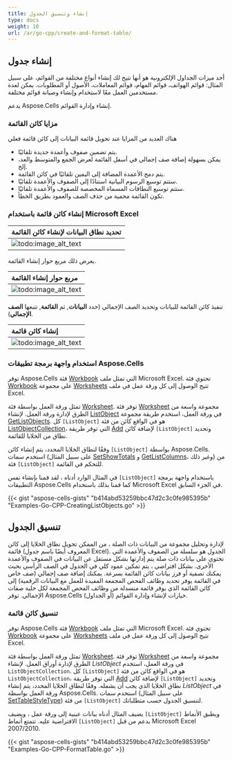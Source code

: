 ```yaml
---
title: إنشاء وتنسيق الجدول
type: docs
weight: 10
url: /ar/go-cpp/create-and-format-table/
---
```


## **إنشاء جدول**

أحد ميزات الجداول الإلكترونية هو أنها تتيح لك إنشاء أنواع مختلفة من القوائم، على سبيل المثال: قوائم الهواتف، قوائم المهام، قوائم المعاملات، الأصول أو المطلوبات. يمكن لعدة مستخدمين العمل معًا لاستخدام وإنشاء وصيانة قوائم مختلفة.

يدعم Aspose.Cells إنشاء وإدارة القوائم.

### **مزايا كائن القائمة**

هناك العديد من المزايا عند تحويل قائمة البيانات إلى كائن قائمة فعلي

- يتم تضمين صفوف وأعمدة جديدة تلقائيًا.
- يمكن بسهولة إضافة صف إجمالي في أسفل القائمة لعرض الجمع والمتوسط والعد، إلخ.
- يتم دمج الأعمدة المضافة إلى اليمين تلقائيًا في كائن القائمة.
- ستتم توسيع الرسوم البيانية استنادًا إلى الصفوف والأعمدة تلقائيًا.
- ستتم توسيع النطاقات المسماة المخصصة للصفوف والأعمدة تلقائيًا.
- تكون القائمة محمية من حذف الصف والعمود بطريق الخطأ.

### **إنشاء كائن قائمة باستخدام Microsoft Excel**

| **تحديد نطاق البيانات لإنشاء كائن القائمة** |
| :- |
|![todo:image_alt_text](jHcNq4o.png)|
يعرض ذلك مربع حوار إنشاء القائمة.

| **مربع حوار إنشاء القائمة** |
| :- |
|![todo:image_alt_text](kJmukRF.png)|
تنفيذ كائن القائمة للبيانات وتحديد الصف الإجمالي (حدد **البيانات**, ثم **القائمة**, تتبعها **الصف الإجمالي**).

| **إنشاء كائن قائمة** |
| :- |
|![todo:image_alt_text](ECSGVdR.png)|

### **استخدام واجهة برمجة تطبيقات Aspose.Cells**

توفر Aspose.Cells فئة [Workbook](https://reference.aspose.com/cells/go-cpp/workbook/) التي تمثل ملف Microsoft Excel. تحتوي فئة [Workbook](https://reference.aspose.com/cells/go-cpp/workbook/) على مجموعة [Worksheets](https://reference.aspose.com/cells/go-cpp/worksheetcollection/) تتيح الوصول إلى كل ورقة عمل في ملف Excel.

تمثل ورقة العمل بواسطة فئة [Worksheet](https://reference.aspose.com/cells/go-cpp/worksheet/). توفر فئة [Worksheet](https://reference.aspose.com/cells/go-cpp/worksheet/) مجموعة واسعة من الطرق لإدارة ورقة العمل. لإنشاء [ListObject](https://reference.aspose.com/cells/go-cpp/listobject/) في ورقة العمل، استخدم طريقة مجموعة [GetListObjects](https://reference.aspose.com/cells/go-cpp/worksheet/getlistobjects/). كل `[ListObject]` هو في الواقع كائن من فئة [ListObjectCollection](https://reference.aspose.com/cells/go-cpp/listobjectcollection/)، التي توفر طريقة [Add](https://reference.aspose.com/cells/go-cpp/listobjectcollection/add_int_int_int_int_bool/) لإضافة كائن `[ListObject]` وتحديد نطاق من الخلايا للقائمة.

وفقًا لنطاق الخلايا المحدد، يتم إنشاء كائن `[ListObject]` بواسطة Aspose.Cells. استخدم سمات (على سبيل المثال [SetShowTotals](https://reference.aspose.com/cells/go-cpp/listobject/setshowtotals/) و [GetListColumns](https://reference.aspose.com/cells/go-cpp/listobject/getlistcolumns/)، وغير ذلك) من فئة `[ListObject]` للتحكم في القائمة.

في المثال الوارد أدناه ، لقد قمنا بإنشاء نفس `[ListObject]` باستخدام واجهة برمجة التطبيقات Aspose.Cells كما قمنا بذلك باستخدام Microsoft Excel في الجزء السابق.

{{< gist "aspose-cells-gists" "b414abd53259bbc47d2c3c0fe985395b" "Examples-Go-CPP-CreatingListObjects.go" >}}

## **تنسيق الجدول**

لإدارة وتحليل مجموعة من البيانات ذات الصلة ، من الممكن تحويل نطاق الخلايا إلى كائن قائمة (المعروف أيضًا باسم جدول Excel). الجدول هو سلسلة من الصفوف والأعمدة التي تحتوي على بيانات ذات صلة يتم إدارتها بشكل مستقل عن البيانات في الصفوف والأعمدة الأخرى. بشكل افتراضي ، يتم تمكين عمود كلي في الجدول في الصف الرأسي بحيث يمكنك تصفية أو فرز بيانات كائن القائمة بسرعة. يمكنك إضافة صف إجمالي (صف خاص في القائمة يوفر تحديد وظائف الفحص المجمعة المفيدة للعمل مع البيانات الرقمية) إلى كائن القائمة الذي يوفر قائمة منسدلة من وظائف الفحص المجمعة لكل خلية صفات الإجمالي. توفر Aspose.Cells خيارات لإنشاء وإدارة القوائم (أو الجداول).

### **تنسيق كائن قائمة**

توفر Aspose.Cells فئة [Workbook](https://reference.aspose.com/cells/go-cpp/workbook/) التي تمثل ملف Microsoft Excel. تحتوي فئة [Workbook](https://reference.aspose.com/cells/go-cpp/workbook/) على مجموعة [Worksheets](https://reference.aspose.com/cells/go-cpp/worksheetcollection/) تتيح الوصول إلى كل ورقة عمل في ملف Excel.

تمثل ورقة العمل بواسطة فئة [Worksheet](https://reference.aspose.com/cells/go-cpp/worksheet/). توفر فئة [Worksheet](https://reference.aspose.com/cells/go-cpp/worksheet/) مجموعة واسعة من الطرق لإدارة أوراق العمل. لإنشاء *ListObject* في ورقة العمل، استخدم `ListObjectCollection`. كل `[ListObject]` هو في الواقع كائن من فئة `ListObjectCollection`، التي توفر طريقة [Add](https://reference.aspose.com/cells/go-cpp/listobjectcollection/add/) لإضافة كائن `[ListObject]` وتحديد نطاق الخلايا الذي يجب أن يشمله. وفقًا لنطاق الخلايا المحدد، يتم إنشاء *ListObject* في ورقة العمل بواسطة Aspose.Cells. استخدم سمات (على سبيل المثال [SetTableStyleType](https://reference.aspose.com/cells/go-cpp/listobject/settablestyletype/)) من فئة `[ListObject]` لتنسيق الجدول حسب متطلباتك.

يضيف المثال أدناه بيانات عينية إلى ورقة عمل ، ويضيف `[ListObject]` ويطبق الأنماط الافتراضية عليه. تتمتع أنماط `[ListObject]` بدعم من قبل Microsoft Excel 2007/2010.

{{< gist "aspose-cells-gists" "b414abd53259bbc47d2c3c0fe985395b" "Examples-Go-CPP-FormatTable.go" >}}
